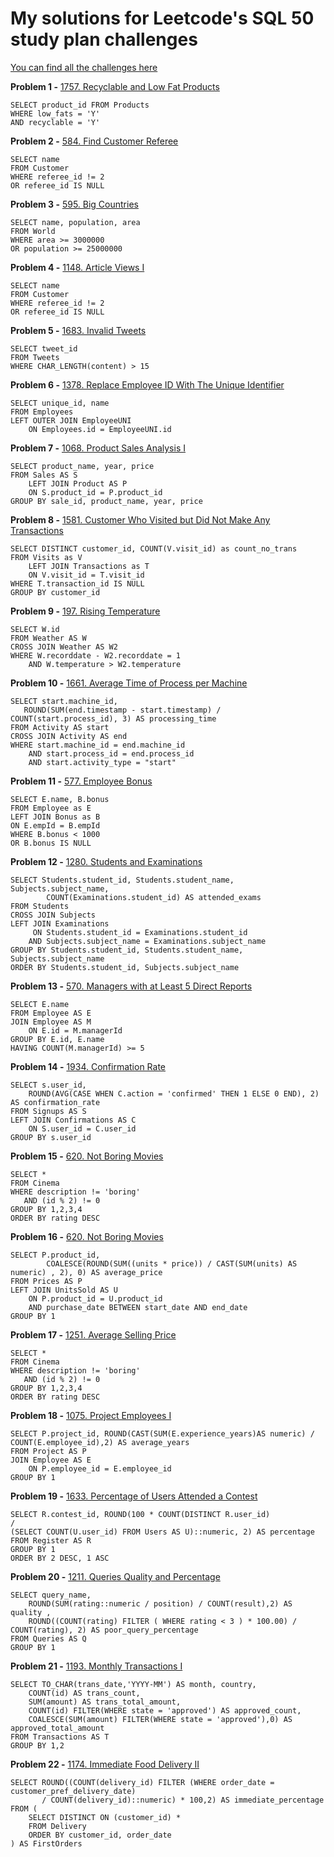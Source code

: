 # My solutions for Leetcode's SQL 50 study plan challenges
[You can find all the challenges here](https://leetcode.com/studyplan/top-sql-50/)

**Problem 1 -** [1757. Recyclable and Low Fat Products](https://leetcode.com/problems/recyclable-and-low-fat-products/)
```
SELECT product_id FROM Products
WHERE low_fats = 'Y'
AND recyclable = 'Y'
```

**Problem 2 -** [584. Find Customer Referee](https://leetcode.com/problems/find-customer-referee/)
```
SELECT name
FROM Customer
WHERE referee_id != 2
OR referee_id IS NULL
```

**Problem 3 -** [595. Big Countries](https://leetcode.com/problems/big-countries/)
```
SELECT name, population, area
FROM World
WHERE area >= 3000000
OR population >= 25000000
```

**Problem 4 -** [1148. Article Views I](https://leetcode.com/problems/article-views-i/)
```
SELECT name
FROM Customer
WHERE referee_id != 2
OR referee_id IS NULL
```

**Problem 5 -** [1683. Invalid Tweets](https://leetcode.com/problems/invalid-tweets/)
```
SELECT tweet_id
FROM Tweets
WHERE CHAR_LENGTH(content) > 15
```

**Problem 6 -** [1378. Replace Employee ID With The Unique Identifier](https://leetcode.com/problems/replace-employee-id-with-the-unique-identifier/)
```
SELECT unique_id, name
FROM Employees
LEFT OUTER JOIN EmployeeUNI
    ON Employees.id = EmployeeUNI.id
```

**Problem 7 -** [1068. Product Sales Analysis I](https://leetcode.com/problems/product-sales-analysis-i/)
```
SELECT product_name, year, price
FROM Sales AS S
    LEFT JOIN Product AS P
    ON S.product_id = P.product_id
GROUP BY sale_id, product_name, year, price
```

**Problem 8 -** [1581. Customer Who Visited but Did Not Make Any Transactions](https://leetcode.com/problems/customer-who-visited-but-did-not-make-any-transactions/)
```
SELECT DISTINCT customer_id, COUNT(V.visit_id) as count_no_trans
FROM Visits as V
    LEFT JOIN Transactions as T
    ON V.visit_id = T.visit_id
WHERE T.transaction_id IS NULL
GROUP BY customer_id
```

**Problem 9 -** [197. Rising Temperature](https://leetcode.com/problems/rising-temperature/)
```
SELECT W.id
FROM Weather AS W
CROSS JOIN Weather AS W2
WHERE W.recorddate - W2.recorddate = 1
    AND W.temperature > W2.temperature
```

**Problem 10 -** [1661. Average Time of Process per Machine](https://leetcode.com/problems/average-time-of-process-per-machine/)
```
SELECT start.machine_id,
   ROUND(SUM(end.timestamp - start.timestamp) / COUNT(start.process_id), 3) AS processing_time
FROM Activity AS start
CROSS JOIN Activity AS end
WHERE start.machine_id = end.machine_id
    AND start.process_id = end.process_id
    AND start.activity_type = "start"
```

**Problem 11 -** [577. Employee Bonus](https://leetcode.com/problems/employee-bonus/)
```
SELECT E.name, B.bonus
FROM Employee as E
LEFT JOIN Bonus as B
ON E.empId = B.empId
WHERE B.bonus < 1000
OR B.bonus IS NULL
```

**Problem 12 -** [1280. Students and Examinations](https://leetcode.com/problems/students-and-examinations/)
```
SELECT Students.student_id, Students.student_name, Subjects.subject_name,
        COUNT(Examinations.student_id) AS attended_exams
FROM Students
CROSS JOIN Subjects
LEFT JOIN Examinations
     ON Students.student_id = Examinations.student_id
    AND Subjects.subject_name = Examinations.subject_name
GROUP BY Students.student_id, Students.student_name, Subjects.subject_name
ORDER BY Students.student_id, Subjects.subject_name
```

**Problem 13 -** [570. Managers with at Least 5 Direct Reports](https://leetcode.com/problems/managers-with-at-least-5-direct-reports/)
```
SELECT E.name
FROM Employee AS E
JOIN Employee AS M
    ON E.id = M.managerId
GROUP BY E.id, E.name
HAVING COUNT(M.managerId) >= 5
```

**Problem 14 -** [1934. Confirmation Rate](https://leetcode.com/problems/confirmation-rate/)
```
SELECT s.user_id,
    ROUND(AVG(CASE WHEN C.action = 'confirmed' THEN 1 ELSE 0 END), 2) AS confirmation_rate
FROM Signups AS S
LEFT JOIN Confirmations AS C
    ON S.user_id = C.user_id
GROUP BY s.user_id
```

**Problem 15 -** [620. Not Boring Movies](https://leetcode.com/problems/not-boring-movies/)
```
SELECT *
FROM Cinema
WHERE description != 'boring'
   AND (id % 2) != 0
GROUP BY 1,2,3,4
ORDER BY rating DESC
```

**Problem 16 -** [620. Not Boring Movies](https://leetcode.com/problems/not-boring-movies/)
```
SELECT P.product_id,
        COALESCE(ROUND(SUM((units * price)) / CAST(SUM(units) AS numeric) , 2), 0) AS average_price
FROM Prices AS P
LEFT JOIN UnitsSold AS U
    ON P.product_id = U.product_id
    AND purchase_date BETWEEN start_date AND end_date
GROUP BY 1
```

**Problem 17 -** [1251. Average Selling Price](https://leetcode.com/problems/average-selling-price/)
```
SELECT *
FROM Cinema
WHERE description != 'boring'
   AND (id % 2) != 0
GROUP BY 1,2,3,4
ORDER BY rating DESC
```

**Problem 18 -** [1075. Project Employees I](https://leetcode.com/problems/project-employees-i/)
```
SELECT P.project_id, ROUND(CAST(SUM(E.experience_years)AS numeric) / COUNT(E.employee_id),2) AS average_years
FROM Project AS P
JOIN Employee AS E
    ON P.employee_id = E.employee_id
GROUP BY 1
```

**Problem 19 -** [1633. Percentage of Users Attended a Contest](https://leetcode.com/problems/percentage-of-users-attended-a-contest/)
```
SELECT R.contest_id, ROUND(100 * COUNT(DISTINCT R.user_id)
/
(SELECT COUNT(U.user_id) FROM Users AS U)::numeric, 2) AS percentage
FROM Register AS R
GROUP BY 1
ORDER BY 2 DESC, 1 ASC
```

**Problem 20 -** [1211. Queries Quality and Percentage](https://leetcode.com/problems/queries-quality-and-percentage/)
```
SELECT query_name,
    ROUND(SUM(rating::numeric / position) / COUNT(result),2) AS quality ,
    ROUND((COUNT(rating) FILTER ( WHERE rating < 3 ) * 100.00) / COUNT(rating), 2) AS poor_query_percentage
FROM Queries AS Q
GROUP BY 1
```

**Problem 21 -** [1193. Monthly Transactions I](https://leetcode.com/problems/monthly-transactions-i/)
```
SELECT TO_CHAR(trans_date,'YYYY-MM') AS month, country,
    COUNT(id) AS trans_count,
    SUM(amount) AS trans_total_amount,
    COUNT(id) FILTER(WHERE state = 'approved') AS approved_count,
    COALESCE(SUM(amount) FILTER(WHERE state = 'approved'),0) AS approved_total_amount
FROM Transactions AS T
GROUP BY 1,2
```

**Problem 22 -** [1174. Immediate Food Delivery II](https://leetcode.com/problems/immediate-food-delivery-ii/)
```
SELECT ROUND((COUNT(delivery_id) FILTER (WHERE order_date = customer_pref_delivery_date) 
       / COUNT(delivery_id)::numeric) * 100,2) AS immediate_percentage
FROM (
    SELECT DISTINCT ON (customer_id) *
    FROM Delivery
    ORDER BY customer_id, order_date
) AS FirstOrders
```
